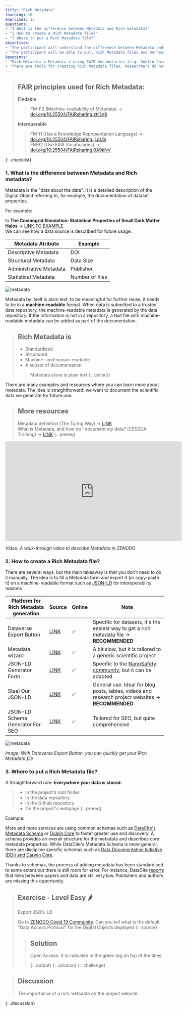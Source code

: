 ```yaml
---
title: "Rich Metadata"
teaching: 10
exercises: 15
questions:
- "1 What is the difference between Metadata and Rich metadata?"
- "2 How to create a Rich Metadata file?"
- "3 Where to put a Rich Metadata file?"
objectives:
- "The participant will understand the difference between Metadata and Rich Metadata."
- "The participant will be able to pull Rich Metadata files and harness them."
keypoints:
- "Rich Metadata = Metadata + using FAIR Vocabularies (e.g. Dublin Core) + in an Interoperable format (e.g. JSON-LD)"
- "There are tools for creating Rich Metadata files. Researchers do not have to do it manually."
---
```


> ## FAIR principles used for Rich Metadata:  
> **Findable**   
> > FM-F2 (Machine-readability of Metadata) → [doi.org/10.25504/FAIRsharing.ztr3n9](https://doi.org/10.25504/FAIRsharing.ztr3n9)  
>
> **Interoperable**  
> > FM-I1 (Use a Knowledge Representation Language) → [doi.org/10.25504/FAIRsharing.jLpL6i](https://doi.org/10.25504/FAIRsharing.jLpL6i)  
> > FM-I2 (Use FAIR Vocabularies) → [doi.org/10.25504/FAIRsharing.0A9kNV](https://doi.org/10.25504/FAIRsharing.0A9kNV)  
>
{: .checklist}

### 1. What is the difference between Metadata and Rich metadata?

Metadata is the "data about the data". It is a detailed description of the Digital Object referring to, for example, the documentation of dataset properties.

For example: 

In **The Cosmogrid Simulation: Statistical Properties of Small Dark Matter Halos**  → [LINK TO EXAMPLE](https://repository.surfsara.nl/collection/cosmogrid)  
We can see how a data source is described for future usage.  

|Metadata Atribute|Example|
|---|---|
|Descriptive Metadata | DOI |
|Structural Metadata| Data Size
|Administrative Metadata |  Publisher|
|Statistical Metadata | Number of files |

<img src="https://maastrichtuniversity-ids-open.s3.eu-central-1.amazonaws.com/images/06-1.png" alt="metadata">


Metadata by itself is plain text; to be meaningful for further reuse, it needs to be in a **machine-readable** format. When data is submitted to a trusted data repository, the machine-readable metadata is generated by the data repository. If the information is not in a repository, a text file with machine-readable metadata can be added as part of the documentation.

> ## Rich Metadata is
> - Standardised
> - Structured
> - Machine- and human-readable
> - A subset of documentation
> > Metadata alone is plain text
{: .callout}


There are many examples and resources where you can learn more about metadata. The idea is straightforward: we want to document the scientific data we generate for future use.


> ## More resources
> Metadata definition (The Turing Way) →  [LINK](https://the-turing-way.netlify.app/reproducible-research/rdm/rdm-metadata.html?highlight=metadata)  
> What is Metadata, and how do I document my data?  (CESSDA Training) → [LINK](https://www.youtube.com/watch?v=cjGz-I0GgKk)
{: .prereq}

<iframe width="560" height="315" src="https://www.youtube.com/embed/S1qK_TA52e4" title="YouTube video player" frameborder="0" allow="accelerometer; autoplay; clipboard-write; encrypted-media; gyroscope; picture-in-picture" allowfullscreen></iframe>

*Video: A walk-through video to describe Metadata in ZENODO*

### 2. How to create a Rich Metadata file?

There are several ways, but the main takeaway is that you don't need to do it manually. 
The idea is to fill a Metadata form and export it (or copy-paste it) on a machine-readable format such as [JSON-LD](https://json-ld.org/) for interoperability reasons

|Platform for Rich Metadata generation |Source|Online| Note|
|---|---|---|---|
| Dataverse Export Button|[LINK](https://dataverse.nl/dataset.xhtml?persistentId=doi:10.34894/Q80QUE)|✅ | Specific for datasets, it's the easiest way to get a rich metadata file → **RECOMMENDED**|
| Metadata wizard |[LINK](https://maastrichtu-ids.github.io/fair-metadata-wizard/) | ✅ |A bit slow, but it is tailored to a generic scientific project|
| JSON-LD Generator Form |[LINK](https://nsdra.github.io/nsdra-jsonld-metadata-generator-webapp/#) |✅ |Specific to the [NanoSafety community](https://nsdra.org/), but it can be adapted| 
| Steal Our JSON-LD | [LINK](https://jsonld.com/json-ld-generator/)|✅ |General use. Ideal for blog posts, tables, videos and research project websites → **RECOMMENDED**|
|JSON-LD Schema Generator For SEO | [LINK](https://hallanalysis.com/json-ld-generator/)|✅ |Tailored for SEO, but quite comprehensive|

<img src="https://maastrichtuniversity-ids-open.s3.eu-central-1.amazonaws.com/images/06-2.png" alt="metadata">

*Image: With Dataverse Export Button, you can quickly get your Rich Metadata file*   

### 3. Where to put a Rich Metadata file?

A Straightforward rule: **Everywhere your data is stored.**

> - In the project's root folder
> - In the data repository
> - In the Github repository
> - On the project's webpage
{: .prereq}

Example:


More and more services are using common schemas such as [DataCite's Metadata Schema](https://schema.datacite.org) or [Dublin Core](https://www.dublincore.org) to foster greater use and discovery. A schema provides an overall structure for the metadata and describes core metadata properties. While DataCite's Metadata Schema is more general, there are discipline specific schemas such as [Data Documentation Initiative (DDI) and Darwin Core](https://en.wikipedia.org/wiki/Metadata_standard). 

Thanks to schemas, the process of adding metadata has been standardised to some extent but there is still room for error. For instance, DataCite [reports](https://blog.datacite.org/citation-analysis-scholix-rda/) that links between papers and data are still very low. Publishers and authors are missing this opportunity. 


> ## Exercise - Level Easy 🌶
>
> Export JSON-LD
>
>  Go to [ZENODO Covid 19 Community](https://zenodo.org/communities/covid-19/).
> Can you tell what is the default "Data Access Protocol" for the Digital Objects displayed
> {: .source}
>
> > ## Solution
> >
> > Open Access. It is indicated in the green tag on top of the titles.
> >
> > {: .output}
> {: .solution}
{: .challenge}

> ## Discussion  
> The importance of a rich metadata on the project website
>
{: .discussion}